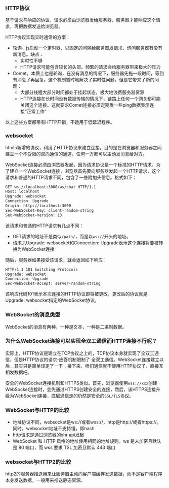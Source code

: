 ### HTTP协议

基于请求与响应的协议，请求必须由浏览器发给服务器，服务器才能响应这个请求，再把数据发送给浏览器。

HTTP协议实现实时通信的方案：

- 轮询。js启动一个定时器，以固定的间隔给服务器发请求，询问服务器有没有新消息。缺点：
    + 实时性不够
    + HTTP请求可能包含较长的头部，频繁的请求会给服务器带来极大的压力
- Comet。本质上也是轮询，在没有消息的情况下，服务器先拖一段时间，等到有消息了再回复。这个机制暂时地解决了实时性问题，但是它带来了新的问题：
    + 大部分线程大部分时间都处于挂起状态，极大地浪费服务器资源
    + HTTP连接在长时间没有数据传输的情况下，链路上任何一个网关都可能关闭这个连接。这就要求Comet连接必须定期发一些ping数据表示连接“正常工作”

以上这些方案都带有HTTP开销，不适用于低延迟程序。

### websocket
html5新增的协议，利用了HTTP协议来建立连接，目的是在浏览器和服务器之间建立一个不受限的双向通信的通道，任何一方都可以主动发消息给对方。

WebSocket连接必须由浏览器发起，因为请求协议是一个标准的HTTP请求。为了建立一个WebSocket连接，浏览器首先要向服务器发起一个HTTP请求，这个请求和普通的HTTP请求不同，包含了一些附加头信息。格式如下：

```bash
GET ws://localhost:3000/ws/chat HTTP/1.1
Host: localhost
Upgrade: websocket
Connection: Upgrade
Origin: http://localhost:3000
Sec-WebSocket-Key: client-random-string
Sec-WebSocket-Version: 13
```
该请求和普通的HTTP请求有几点不同：
- GET请求的地址不是类似`/path/`，而是以`ws://`开头的地址。
- 请求头Upgrade: websocket和Connection: Upgrade表示这个连接将要被转换为WebSocket连接

随后，服务器如果接受该请求，就会返回如下响应：
```bash
HTTP/1.1 101 Switching Protocols
Upgrade: websocket
Connection: Upgrade
Sec-WebSocket-Accept: server-random-string
```
该响应代码101表示本次连接的HTTP协议即将被更改，更改后的协议就是Upgrade: websocket指定的WebSocket协议。

### WebSocket的消息类型
WebSocket的消息有两种，一种是文本，一种是二进制数据。

### 为什么WebSocket连接可以实现全双工通信而HTTP连接不行呢？
实际上，HTTP协议是建立在TCP协议之上的，TCP协议本身就实现了全双工通信，但是HTTP协议的请求-应答机制限制了
全双工通信。WebSocket连接建立以后，其实只是简单规定了一下：接下来，咱们通信就不使用HTTP协议了，直接互相发数据吧。

安全的WebSocket连接机制和HTTPS类似。首先，浏览器使用`wss://xxx`创建WebSocket连接时，会先通过HTTPS创建安全的连接，然后，该HTTPS连接升级为WebSocket连接，底层通信走的仍然是安全的`SSL/TLS`协议。


### WebSocket与HTTP的比较
- 地址协议不同，websocket是ws://或者wss://，http是http://或者https://。同时，websocket地址不支持锚，即hash
- http请求是通过浏览器的xhr api发起
- WebSocket 和 HTTP 风格的地址使用相同的地址规则。ws 是未加密且默认是 80 端口，而 wss 要求 TSL 加密且默认 443 端口

### websocket与HTTP2的比较
http2的服务器推送用来让服务器主动向客户端缓存发送数据，而不是客户端程序本身发送数据，一般用来推送静态资源。